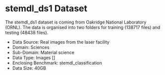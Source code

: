 # stemdl_ds1 Dataset

The stemdl_ds1 dataset is coming from Oakridge National Laboratory (ORNL). The data is organised into two folders for training (138717 files) and testing (48438 files).

* Data Source: Real images from the laser facility
* Domain: Sciences
* Sub-Domain: Material science
* Data Type: Images []
* Enclosing Benchmark: stemdl_classification
* Data Size: 40GB
